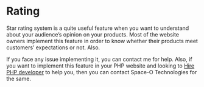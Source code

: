 # Rating
Star rating system is a quite useful feature when you want to understand about your audience’s opinion on your products. Most of the website owners implement this feature in order to know whether their products meet customers’ expectations or not. 
Also. 

If you face any issue implementing it, you can contact me for help. Also, if you want to implement this feature in your PHP website and looking to [Hire PHP developer](http://www.spaceotechnologies.com/hire-php-developer/ ) to help you, then you can contact Space-O Technologies for the same.
